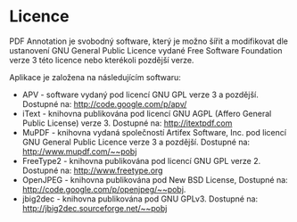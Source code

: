 # Licence #
PDF Annotation je svobodný software, který je možno šířit a modifikovat dle ustanovení GNU General Public Licence vydané Free Software Foundation verze 3 této licence nebo kterékoli pozdější verze.

Aplikace je založena na následujícím softwaru:
  * APV - software vydaný pod licencí GNU GPL verze 3 a pozdější. Dostupné na: http://code.google.com/p/apv/
  * iText - knihovna publikována pod licencí GNU AGPL (Affero General Public License) verze 3. Dostupné na: http://itextpdf.com
  * MuPDF - knihovna vydaná společností Artifex Software, Inc. pod licencí GNU General Public Licence verze 3 a pozdější. Dostupné na: http://www.mupdf.com/~~pobj
  * FreeType2 - knihovna publikována pod licencí GNU GPL verze 2. Dostupné na: http://www.freetype.org
  * OpenJPEG - knihovna publikována pod New BSD License, Dostupné na: http://code.google.com/p/openjpeg/~~pobj.
  * jbig2dec - knihovna publikována pod GNU GPLv3. Dostupné na: http://jbig2dec.sourceforge.net/~~pobj